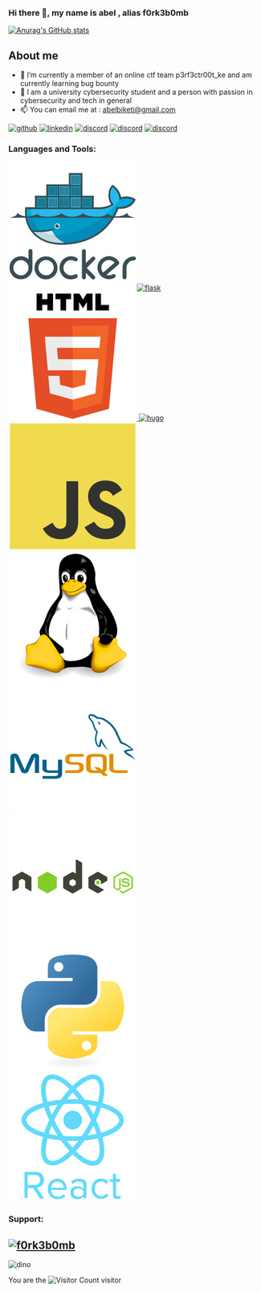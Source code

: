 ### Hi there 👋, my name is abel , alias f0rk3b0mb

[![Anurag's GitHub stats](https://github-readme-stats.vercel.app/api?username=f0rk3b0mb&show_icons=true&theme=radical)](https://github.com/anuraghazra/github-readme-stats)

## About me

- 🔭 I’m currently a member of an online ctf team p3rf3ctr00t_ke and am currently learning bug bounty 
- 🌱 I am a university cybersecurity student and a person with passion in  cybersecurity and tech in general 
- 📫 You can email me at : abelbiketi@gmail.com 


[<img src='https://cdn.jsdelivr.net/npm/simple-icons@3.0.1/icons/github.svg' alt='github' height='40'>](https://github.com/f0rk3b0mb)  [<img src='https://cdn.jsdelivr.net/npm/simple-icons@3.0.1/icons/linkedin.svg' alt='linkedin' height='40'>](https://ke.linkedin.com/in/abel-biketi-261212257)  [<img src='https://cdn.jsdelivr.net/npm/simple-icons@3.0.1/icons/discord.svg' alt='discord' height='40'>](https://discordapp.com/users/888054460956422195) [<img src='https://cdn.jsdelivr.net/npm/simple-icons@3.0.1/icons/rss.svg' alt='discord' height='40'>](https://f0rk3b0mb.github.io) [<img src='https://cdn.jsdelivr.net/npm/simple-icons@3.0.1/icons/twitter.svg' alt='discord' height='40'>](https://twitter.com/f0rk3b0mb)

### Languages and Tools:

 [![docker](https://raw.githubusercontent.com/devicons/devicon/master/icons/docker/docker-original-wordmark.svg)](https://www.docker.com/)[![flask](https://www.vectorlogo.zone/logos/pocoo_flask/pocoo_flask-icon.svg) ](https://flask.palletsprojects.com/)[![html5](https://raw.githubusercontent.com/devicons/devicon/master/icons/html5/html5-original-wordmark.svg) ](https://www.w3.org/html/)[![hugo](https://api.iconify.design/logos-hugo.svg) ](https://gohugo.io/)[![javascript](https://raw.githubusercontent.com/devicons/devicon/master/icons/javascript/javascript-original.svg) ](https://developer.mozilla.org/en-US/docs/Web/JavaScript)[![linux](https://raw.githubusercontent.com/devicons/devicon/master/icons/linux/linux-original.svg) ](https://www.linux.org/)[![mysql](https://raw.githubusercontent.com/devicons/devicon/master/icons/mysql/mysql-original-wordmark.svg) ](https://www.mysql.com/)[![nodejs](https://raw.githubusercontent.com/devicons/devicon/master/icons/nodejs/nodejs-original-wordmark.svg) ](https://nodejs.org)[![python](https://raw.githubusercontent.com/devicons/devicon/master/icons/python/python-original.svg) ](https://www.python.org)[![react](https://raw.githubusercontent.com/devicons/devicon/master/icons/react/react-original-wordmark.svg)](https://reactjs.org/)

### Support:

[![f0rk3b0mb](https://cdn.buymeacoffee.com/buttons/v2/default-yellow.png)](https://www.buymeacoffee.com/f0rk3b0mb)
---------------------------------------------

![dino](https://github.com/saadeghi/saadeghi/blob/master/dino.gif)

You are the ![Visitor Count](https://profile-counter.glitch.me/f0rk3b0mb/count.svg)  visitor
 
